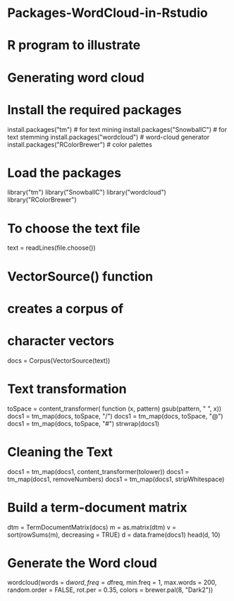 # Packages-WordCloud-in-Rstudio
# R program to illustrate
# Generating word cloud

# Install the required packages
install.packages("tm")		 # for text mining
install.packages("SnowballC") # for text stemming
install.packages("wordcloud") # word-cloud generator
install.packages("RColorBrewer") # color palettes

# Load the packages
library("tm")
library("SnowballC")
library("wordcloud")
library("RColorBrewer")

# To choose the text file
text = readLines(file.choose())

# VectorSource() function
# creates a corpus of
# character vectors
docs = Corpus(VectorSource(text))

# Text transformation
toSpace = content_transformer(
  function (x, pattern)
    gsub(pattern, " ", x))
docs1 = tm_map(docs, toSpace, "/")
docs1 = tm_map(docs, toSpace, "@")
docs1 = tm_map(docs, toSpace, "#")
strwrap(docs1)

# Cleaning the Text
docs1 = tm_map(docs1, content_transformer(tolower))
docs1 = tm_map(docs1, removeNumbers)
docs1 = tm_map(docs1, stripWhitespace)

# Build a term-document matrix
dtm = TermDocumentMatrix(docs)
m = as.matrix(dtm)
v = sort(rowSums(m),
         decreasing = TRUE)
d = data.frame(docs1)
head(d, 10)

# Generate the Word cloud
wordcloud(words = d$word, 
          freq = d$freq,
          min.freq = 1, 
          max.words = 200,
          random.order = FALSE, 
          rot.per = 0.35, 
          colors = brewer.pal(8, "Dark2"))
